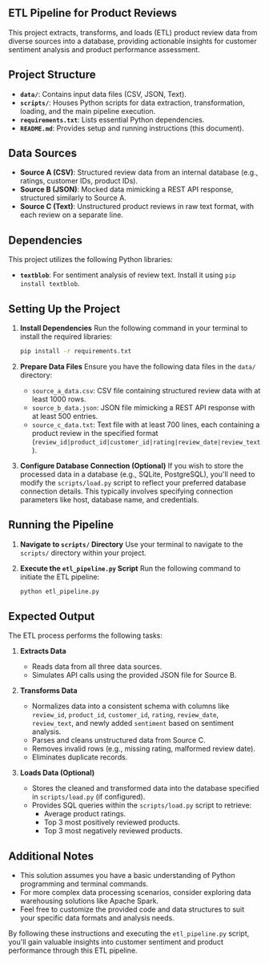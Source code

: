 ## ETL Pipeline for Product Reviews

This project extracts, transforms, and loads (ETL) product review data from diverse sources into a database, providing actionable insights for customer sentiment analysis and product performance assessment.

## Project Structure

* **`data/`**: Contains input data files (CSV, JSON, Text).
* **`scripts/`**: Houses Python scripts for data extraction, transformation, loading, and the main pipeline execution.
* **`requirements.txt`**: Lists essential Python dependencies.
* **`README.md`**: Provides setup and running instructions (this document).

## Data Sources

* **Source A (CSV)**: Structured review data from an internal database (e.g., ratings, customer IDs, product IDs).
* **Source B (JSON)**: Mocked data mimicking a REST API response, structured similarly to Source A.
* **Source C (Text)**: Unstructured product reviews in raw text format, with each review on a separate line.

## Dependencies

This project utilizes the following Python libraries:

* **`textblob`**: For sentiment analysis of review text. Install it using `pip install textblob`.

## Setting Up the Project

1. **Install Dependencies**
   Run the following command in your terminal to install the required libraries:

   ```bash
   pip install -r requirements.txt
   ```

2. **Prepare Data Files**
   Ensure you have the following data files in the `data/` directory:

   - `source_a_data.csv`: CSV file containing structured review data with at least 1000 rows.
   - `source_b_data.json`: JSON file mimicking a REST API response with at least 500 entries.
   - `source_c_data.txt`: Text file with at least 700 lines, each containing a product review in the specified format (`review_id|product_id|customer_id|rating|review_date|review_text`).

3. **Configure Database Connection (Optional)**
   If you wish to store the processed data in a database (e.g., SQLite, PostgreSQL), you'll need to modify the `scripts/load.py` script to reflect your preferred database connection details. This typically involves specifying connection parameters like host, database name, and credentials.

## Running the Pipeline

1. **Navigate to `scripts/` Directory**
   Use your terminal to navigate to the `scripts/` directory within your project.

2. **Execute the `etl_pipeline.py` Script**
   Run the following command to initiate the ETL pipeline:

   ```bash
   python etl_pipeline.py
   ```

## Expected Output

The ETL process performs the following tasks:

1. **Extracts Data**
   - Reads data from all three data sources.
   - Simulates API calls using the provided JSON file for Source B.

2. **Transforms Data**
   - Normalizes data into a consistent schema with columns like `review_id`, `product_id`, `customer_id`, `rating`, `review_date`, `review_text`, and newly added `sentiment` based on sentiment analysis.
   - Parses and cleans unstructured data from Source C.
   - Removes invalid rows (e.g., missing rating, malformed review date).
   - Eliminates duplicate records.

3. **Loads Data (Optional)**
   - Stores the cleaned and transformed data into the database specified in `scripts/load.py` (if configured).
   - Provides SQL queries within the `scripts/load.py` script to retrieve:
     - Average product ratings.
     - Top 3 most positively reviewed products.
     - Top 3 most negatively reviewed products.

## Additional Notes

- This solution assumes you have a basic understanding of Python programming and terminal commands.
- For more complex data processing scenarios, consider exploring data warehousing solutions like Apache Spark.
- Feel free to customize the provided code and data structures to suit your specific data formats and analysis needs.

By following these instructions and executing the `etl_pipeline.py` script, you'll gain valuable insights into customer sentiment and product performance through this ETL pipeline.
